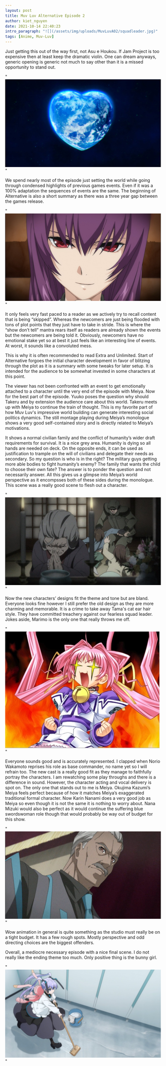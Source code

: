 ```yaml
---
layout: post
title: Muv Luv Alternative Episode 2
author: kiet_nguyen
date: 2021-10-14 22:40:23
intro_paragraph: "![](/assets/img/uploads/MuvLuvA02/squadleader.jpg)" 
tags: [Anime, Muv-Luv]
---
```

Just getting this out of the way first, not Asu e Houkou. If Jam Project is too expensive then at least keep the dramatic violin. One can dream anyways, generic opening is generic not much to say other than it is a missed opportunity to stand out.

"![](/assets/img/uploads/MuvLuvA02/oglogo.jpg)" 

We spend nearly most of the episode just setting the world while going through condensed highlights of previous games events. Even if it was a 100% adaptation the sequences of events are the same. The beginning of Alternative is also a short summary as there was a three year gap between the games release. 

"![](/assets/img/uploads/MuvLuvA02/yuukothings.jpg)" 

It only feels very fast paced to a reader as we actively try to recall content that is being “skipped”. Whereas the newcomers are just being flooded with tons of plot points that they just have to take in stride. This is where the “show don’t tell” mantra rears itself as readers are already shown the events but the newcomers are being told it. Obviously, newcomers have no emotional stake yet so at best it just feels like an interesting line of events. At worst, it sounds like a convoluted mess.

This is why it is often recommended to read Extra and Unlimited. Start of Alternative forgoes the initial character development in favor of blitzing through the plot as it is a summary with some tweaks for later setup. It is intended for the audience to be somewhat invested in some characters at this point.

The viewer has not been confronted with an event to get emotionally attached to a character until the very end of the episode with Meiya. Now for the best part of the episode. Yuuko poses the question why should Takeru and by extension the audience care about this world. Takeru meets up with Meiya to continue the train of thought. This is my favorite part of how Muv Luv's impressive world building can generate interesting social politics dynamics. The still montage playing during Meiya’s monologue shows a very good self-contained story and is directly related to Meiya’s motivations. 

It shows a normal civilian family and the conflict of humanity’s wider draft requirements for survival. It is a nice grey area. Humanity is dying so all hands are needed on deck. On the opposite ends, it can be used as justification to trample on the will of civilians and delegate their needs as secondary. So my question is who is in the right? The military guys getting more able bodies to fight humanity’s enemy? The family that wants the child to choose their own fate? The answer is to ponder the question and not necessarily answer. All this gives us a glimpse into Meiya’s world perspective as it encompsses both of these sides during the monologue. This scene was a really good scene to flesh out a character.

"![](/assets/img/uploads/MuvLuvA02/gimmeboi.jpg)" 

Now the new characters’ designs fit the theme and tone but are bland. Everyone looks fine however I still prefer the old design as they are more charming and memorable. It is a crime to take away Tama's cat ear hair style. They have committed treachery against our fearless squad leader. Jokes aside, Marimo is the only one that really throws me off. 

"![](/assets/img/uploads/MuvLuvA02/ogtama.jpg)" 

Everyone sounds good and is accurately represented. I clapped when Norio Wakamoto reprises his role as base commander, no name yet so I will refrain too. The new cast is a really good fit as they manage to faithfully portray the characters. I am rewatching some play throughs and there is a difference in sound. However, the character acting and vocal delivery is spot on. The only one that stands out to me is Meiya. Okujima Kazumi’s Meiya feels perfect because of how it matches Meiya’s exaggerated traditional formal character. Now Karin Nanami does a very good job as Meiya so even though it is not the same it is nothing to worry about. Nana Mizuki would also be perfect as it would continue the suffering blue swordswoman role though that would probably be way out of budget for this show.

"![](/assets/img/uploads/MuvLuvA02/wakastare.jpg)" 

Wow animation in general is quite something as the studio must really be on a tight budget. It has a few rough spots. Mostly perspective and odd directing choices are the biggest offenders.

Overall, a mediocre necessary episode with a nice final scene. I do not really like the ending theme too much. Only positive thing is the bunny girl. 

"![](/assets/img/uploads/MuvLuvA02/bunny.jpg)" 

